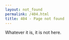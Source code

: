 ```yaml
---
layout: not_found
permalink: /404.html
title: 404 - Page not found
---
```


Whatever it is, it is not here.
